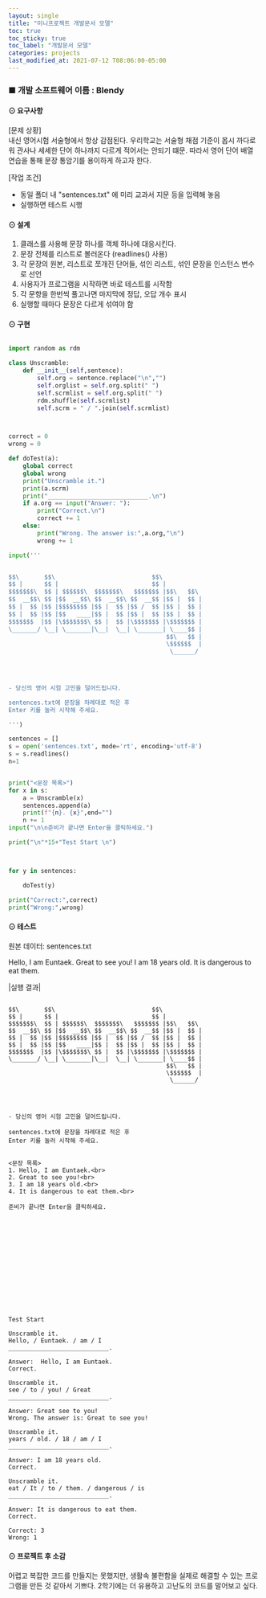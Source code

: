 ```yaml
---
layout: single
title: "미니프로젝트 개발문서 모델"
toc: true
toc_sticky: true
toc_label: "개발문서 모델"
categories: projects
last_modified_at: 2021-07-12 T08:06:00-05:00
---
```





### ■ 개발 소프트웨어 이름 :  Blendy

#### ⊙ 요구사항
[문제 상황]  
내신 영어시험 서술형에서 항상 감점된다. 우리학교는 서술형 채점 기준이 몹시 까다로워 관사나 세세한 단어 하나까지 다르게 적어서는 안되기 떄문. 따라서 영어 단어 배열 연습을 통해 문장 통암기를 용이하게 하고자 한다.

[작업 조건]  
- 동일 폴더 내 "sentences.txt" 에 미리 교과서 지문 등을 입력해 놓음
- 실행하면 테스트 시행


#### ⊙ 설계
1. 클래스를 사용해 문장 하나를 객체 하나에 대응시킨다.
2. 문장 전체를 리스트로 볼러온다 (readlines() 사용) 
3. 각 문장의 원본, 리스트로 쪼개진 단어들, 섞인 리스트, 섞인 문장을 인스턴스 변수로 선언
4. 사용자가 프로그램을 시작하면 바로 테스트를 시작함
5. 각 문항을 한번씩 풀고나면 마지막에 정답, 오답 개수 표시
6. 실행할 때마다 문장은 다르게 섞여야 함


#### ⊙ 구현
~~~python

import random as rdm

class Unscramble:
    def __init__(self,sentence):
        self.org = sentence.replace("\n","")
        self.orglist = self.org.split(" ")
        self.scrmlist = self.org.split(" ")
        rdm.shuffle(self.scrmlist)
        self.scrm = " / ".join(self.scrmlist)



correct = 0
wrong = 0

def doTest(a):
    global correct
    global wrong
    print("Unscramble it.")
    print(a.scrm)
    print("____________________________.\n")
    if a.org == input("Answer: "):
        print("Correct.\n")
        correct += 1
    else:
        print("Wrong. The answer is:",a.org,"\n")
        wrong += 1

input('''


$$\       $$\                           $$\           
$$ |      $$ |                          $$ |          
$$$$$$$\  $$ | $$$$$$\  $$$$$$$\   $$$$$$$ |$$\   $$\ 
$$  __$$\ $$ |$$  __$$\ $$  __$$\ $$  __$$ |$$ |  $$ |
$$ |  $$ |$$ |$$$$$$$$ |$$ |  $$ |$$ /  $$ |$$ |  $$ |
$$ |  $$ |$$ |$$   ____|$$ |  $$ |$$ |  $$ |$$ |  $$ |
$$$$$$$  |$$ |\$$$$$$$\ $$ |  $$ |\$$$$$$$ |\$$$$$$$ |
\_______/ \__| \_______|\__|  \__| \_______| \____$$ |
                                            $$\   $$ |
                                            \$$$$$$  |
                                             \______/ 

                                            
                                            

- 당신의 영어 시험 고민을 덜어드립니다.

sentences.txt에 문장을 차례대로 적은 후 
Enter 키를 눌러 시작해 주세요.

''')

sentences = []
s = open('sentences.txt', mode='rt', encoding='utf-8')
s = s.readlines()
n=1


print("<문장 목록>")
for x in s:
    a = Unscramble(x)
    sentences.append(a)
    print(f"{n}. {x}",end="")
    n += 1
input("\n\n준비가 끝나면 Enter을 클릭하세요.")

print("\n"*15+"Test Start \n")



for y in sentences:

    doTest(y)

print("Correct:",correct)
print("Wrong:",wrong)

~~~

#### ⊙ 테스트
원본 데이터: sentences.txt  

Hello, I am Euntaek.
Great to see you!
I am 18 years old.
It is dangerous to eat them.


|실행 결과|  
~~~

$$\       $$\                           $$\           
$$ |      $$ |                          $$ |          
$$$$$$$\  $$ | $$$$$$\  $$$$$$$\   $$$$$$$ |$$\   $$\ 
$$  __$$\ $$ |$$  __$$\ $$  __$$\ $$  __$$ |$$ |  $$ |
$$ |  $$ |$$ |$$$$$$$$ |$$ |  $$ |$$ /  $$ |$$ |  $$ |
$$ |  $$ |$$ |$$   ____|$$ |  $$ |$$ |  $$ |$$ |  $$ |
$$$$$$$  |$$ |\$$$$$$$\ $$ |  $$ |\$$$$$$$ |\$$$$$$$ |
\_______/ \__| \_______|\__|  \__| \_______| \____$$ |
                                            $$\   $$ |
                                            \$$$$$$  |
                                             \______/ 

                                            
                                            

- 당신의 영어 시험 고민을 덜어드립니다.

sentences.txt에 문장을 차례대로 적은 후 
Enter 키를 눌러 시작해 주세요.


<문장 목록>
1. Hello, I am Euntaek.<br>
2. Great to see you!<br>
3. I am 18 years old.<br>
4. It is dangerous to eat them.<br>

준비가 끝나면 Enter을 클릭하세요.  















Test Start 

Unscramble it.
Hello, / Euntaek. / am / I
____________________________.

Answer:  Hello, I am Euntaek.
Correct.

Unscramble it.
see / to / you! / Great
____________________________.

Answer: Great see to you!
Wrong. The answer is: Great to see you! 

Unscramble it.
years / old. / 18 / am / I
____________________________.

Answer: I am 18 years old.
Correct.

Unscramble it.
eat / It / to / them. / dangerous / is
____________________________.

Answer: It is dangerous to eat them.
Correct.

Correct: 3
Wrong: 1
~~~

#### ⊙ 프로젝트 후 소감
어렵고 복잡한 코드를 만들지는 못했지만, 생활속 불편함을 실제로 해결할 수 있는 프로그램을 만든 것 같아서 기쁘다. 2학기에는 더 유용하고 고난도의 코드를 말어보고 싶다.
